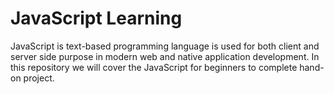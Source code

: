 # JavaScript Learning

JavaScript is text-based programming language is used for both client and server side purpose in modern web and native application development.
In this repository we will cover the JavaScript for beginners to complete hand-on project.
